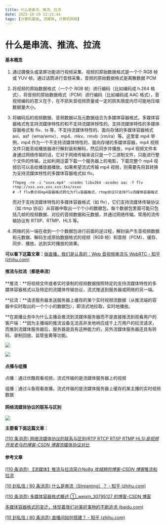 ```yaml
---
title: 什么是串流、推流、拉流
date: 2023-10-29 13:21:44
tags: [计算机基础, 流媒体, 计算机网络]
---
```


# 什么是串流、推流、拉流

#### 基本概念

1. 通过摄像头或录屏功能进行视频采集，视频的原始数据格式是一个个 RGB 帧或 YUV 帧，通过话筒进行音频采集，音频的原始数据格式是离散数据 PCM

2. 将视频的原始数据格式（一个个 RGB 帧）进行编码（比如编码成 h.264 格式），将音频的原始数据格式（PCM）进行编码（比如编码成 AAC 格式），音视频编码的意义在于，在不损失音视频质量或一定的损失限度内尽可能地压缩数据量大小。

3. 将编码后的视频数据、音频数据以及元数据组合为多媒体容器格式，多媒体容器格式有支持流媒体特性的和不支持流媒体特性的。支持流媒体特性的多媒体容器格式有 flv、ts 等，不支持流媒体特性的、面向存储的多媒体容器格式 avi、asf（wma/wmv）、mp4、mkv、rmvb（rm/ra）等。这里拿 mp4 举例，mp4 作为一个不支持流媒体特性的、面向存储的多媒体容器，mp4 视频文件只能丢给播放器进行解封装和解码，然后同步并播放，mp4 视频文件本身通过网络传输的话，它对于网络传输来说只是一个二进制文件，只能进行整个文件的传输，比如利用迅雷下载一个服务器上的电影，下载完整个 mp4 视频后可以丢给播放器播放。如果希望流式传输 mp4 视频，则需要先将其转换为支持流媒体特性的多媒体容器格式如 flv。

   ```shell
   ffmpeg -re -i "xxxx.mp4" -vcodec libx264 -acodec aac -f flv rtmp://xxx.xxx.xxx.xxx:Xxx/xxxx
   # -f flv表示将mp4容器格式转化为flv容器格式，rtmp协议只支持flv流媒体容器格式
   ```

   而对于支持流媒体特性的多媒体容器格式（如 flv），它们支持流媒体传输协议（如 rtmp 协议）从容器中取出一个个小的数据包，每个数据包里面可能只包括几帧的视频数据、对应的音频数据和元数据，并通过网络传输。常用的流传输协议有 RTSP、RTMP、HLS 等。

4. 网络的另一端在收到一个个数据包进行前面的逆过程，解封装产生音视频数据和元数据、解码生成原始数据格式的视频（RGB 帧）和音频（PCM）、缓存、同步、播放，达到实时播放的效果。

**可以看下这篇文章：**[做直播，我们是认真的：Web 音视频串流与 WebRTC - 知乎 (zhihu.com)](https://zhuanlan.zhihu.com/p/542144590)

#### 推流与拉流（都是串流）

**推流：**将视频文件或者实时录制的视频数据按照特定的支持流媒体特性的多媒体容器格式以及特定的流媒体传输协议，流式推送到服务器或网络的另一端。

**拉流：**请求服务器发送服务器上缓存的某个实时视频流数据（从推流端的容器中实时取出的一个个小的数据包），即流式地拉取，实时地播放。

**在直播业务中为什么主播会推流到流媒体服务器而不是直接推流到观看用户的客户端：**因为主播端的推流设备无法高并发地响应成千上万用户的拉流请求，而推到流媒体服务器后，服务器是具有这种能力的，另外流媒体服务器还具有转码、录制回放、监管鉴黄等功能。

![](D:\Desktop\Dasi\Yan0\图片\什么是串流、推流、拉流-p2.png)

![](D:\Desktop\Dasi\Yan0\图片\什么是串流、推流、拉流-p1.png)

#### 点播与组播

点播：通过优酷观看视频，流式传输的是流媒体服务器上的视频

组播：通过斗鱼观看直播，流式传输的是流媒体服务器上缓存的某主播的实时视频数据

#### 网络流媒体协议的联系与区别

![](D:\Desktop\Dasi\Yan0\图片\什么是串流、推流、拉流-p3.png)

**主要看下面这篇文章：**

[(110 条消息) 网络流媒体协议的联系与区别(RTP RTCP RTSP RTMP HLS)*音视频开发老马的博客-CSDN 博客*流媒体协议对比](https://blog.csdn.net/yinshipin007/article/details/126752517)

#### 参考文章

[(110 条消息) 【流媒体】推流与拉流简介*No8g 攻城狮的博客-CSDN 博客*推流和拉流](https://blog.csdn.net/weixin_44299027/article/details/122711869)

[(10 封私信 / 80 条消息) 什么是串流（Streaming）？ - 知乎 (zhihu.com)](https://www.zhihu.com/question/359315470/answer/922995305?ivk_sa=1024320u)

[(110 条消息) 多媒体容器格式概述 ①_weixin_30795127 的博客-CSDN 博客](https://blog.csdn.net/weixin_30795127/article/details/97887249)

[多媒体容器格式的变迁，体现着我们对美好事物的不断追求 (baidu.com)](https://baijiahao.baidu.com/s?id=1648291079053253824&wfr=spider&for=pc)

[(10 封私信 / 80 条消息) 直播间如何搭建？ - 知乎 (zhihu.com)](https://www.zhihu.com/question/447381364/answer/2823303501?utm_id=0)
